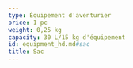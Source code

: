 ```yaml
---
type: Équipement d'aventurier
price: 1 pc
weight: 0,25 kg
capacity: 30 L/15 kg d'équipement
id: equipment_hd.md#sac
title: Sac
---
```


